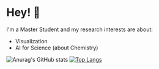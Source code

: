 # Hey! 👋

I'm a Master Student and my research interests are about:

* Visualization
* AI for Science (about Chemistry)

![Anurag's GitHub stats](https://github-readme-stats.vercel.app/api?username=jinqi99&theme=swift&show_icons=true)
[![Top Langs](https://github-readme-stats.vercel.app/api/top-langs/?username=jinqi99&layout=compact)](https://github.com/jinqi99/github-readme-stats)
